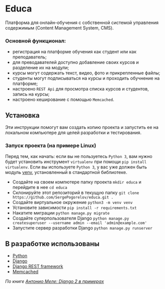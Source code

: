 # Educa
Платформа для онлайн-обучения с собственной системой управления содержимым (Content Management System, CMS).

### Основной функционал:
- регистрация на платформе обучения как студент или как преподаватель;
- для преводавателей доступно добавление своих курсов и разделение их на модули;
- курсы могут содержать текст, видео, фото и прикрепленные файлы;
- студенты могут подписываться на курсы и проходить обучнение на платформе;
- настроено `REST Api` для просмотра списка курсов и студентов, запись на курсы;
- настроено кеширование с помощью `Memcached`.

## Установка
Эти инструкции помогут вам создать копию проекта и запустить ее на локальном компьютере для целей разработки и тестирования.

### Запуск проекта (на примере Linux)

Перед тем, как начать: если вы не пользуетесь `Python 3`, вам нужно будет установить инструмент `virtualenv` при помощи `pip install virtualenv`. 
Если вы используете `Python 3`, у вас уже должен быть модуль [venv](https://docs.python.org/3/library/venv.html), установленный в стандартной библиотеке.

- Создайте на своем компютере папку проекта `mkdir educa` и перейдите в нее `cd educa`
- Склонируйте этот репозиторий в текущую папку `git clone https://github.com/SergePogorelov/educa.git .`
- Создайте виртуальное окружение `python3 -m venv venv`
- Установите зависимости `pip install -r requirements.txt`
- Накатите миграции `python manage.py migrate`
- Создайте суперпользователя Django `python manage.py createsuperuser --username admin --email 'admin@example.com'`
- Запустите сервер разработки Django `python manage.py runserver`

## В разработке использованы

- [Python](https://www.python.org/)
- [Django](https://www.djangoproject.com/)
- [Django REST framework](https://www.django-rest-framework.org/)
- [Memcached](https://www.memcached.org/)

_По книге [Антонио Меле: Django 2 в примерах](https://www.labirint.ru/books/698238/)_
